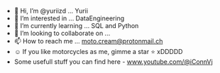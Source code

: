 - 👋 Hi, I’m @yuriizd ... Yurii
- 👀 I’m interested in ... DataEngineering
- 🌱 I’m currently learning ... SQL and Python
- 💞️ I’m looking to collaborate on ... 
- 📫 How to reach me ... moto.cream@protonmail.ch
- :relaxed: If you like motorcycles as me, gimme a star :star: xDDDDD
- Some usefull stuff you can find here - www.youtube.com/@iConnVj



<!---
yuriizd/yuriizd is a ✨ special ✨ repository because its `README.md` (this file) appears on your GitHub profile.
You can click the Preview link to take a look at your changes.
--->
